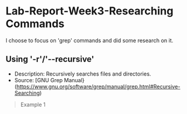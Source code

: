 # Lab-Report-Week3-Researching Commands
I choose to focus on 'grep' commands and did some research on it.
## Using '-r'/'--recursive'
* Description: Recursively searches files and directories.
* Source: [GNU Grep Manual}(https://www.gnu.org/software/grep/manual/grep.html#Recursive-Searching)
>Example 1
